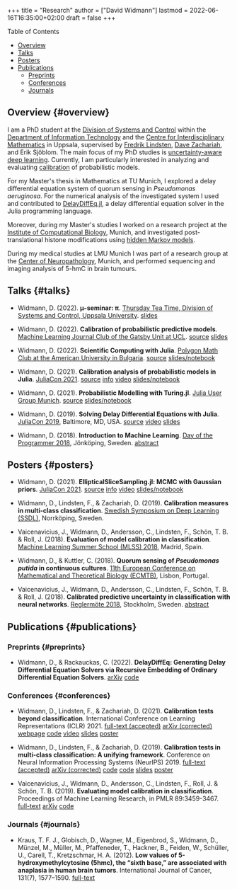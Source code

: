 +++
title = "Research"
author = ["David Widmann"]
lastmod = 2022-06-16T16:35:00+02:00
draft = false
+++

<div class="ox-hugo-toc toc">

<div class="heading">Table of Contents</div>

- [Overview](#overview)
- [Talks](#talks)
- [Posters](#posters)
- [Publications](#publications)
    - [Preprints](#preprints)
    - [Conferences](#conferences)
    - [Journals](#journals)

</div>
<!--endtoc-->


## Overview {#overview}

I am a PhD student at the [Division of Systems and Control](https://www.it.uu.se/research/systems_and_control) within the [Department of Information Technology](https://www.it.uu.se) and the [Centre for Interdisciplinary Mathematics](https://www.math.uu.se/CIM) in Uppsala, supervised by [Fredrik Lindsten](https://liu.se/en/employee/freli29), [Dave Zachariah](https://www.it.uu.se/katalog/davza513), and Erik Sjöblom.
The main focus of my PhD studies is [uncertainty-aware deep learning](http://www.math.uu.se/digitalAssets/396/c_396868-l_1-k_lindsten.pdf).
Currently, I am particularly interested in analyzing and evaluating [calibration](https://en.wikipedia.org/wiki/Calibration_(statistics)) of probabilistic models.

For my Master's thesis in Mathematics at TU Munich, I explored a delay differential equation system of quorum sensing in _Pseudomonas aeruginosa_.
For the numerical analysis of the investigated system I used and contributed to [DelayDiffEq.jl](https://github.com/SciML/DelayDiffEq.jl), a delay
differential equation solver in the Julia programming language.

Moreover, during my Master's studies I worked on a research project at the
[Institute of Computational Biology](https://www.helmholtz-muenchen.de/icb/index.html), Munich, and investigated post-translational histone modifications using [hidden Markov models](https://www.biorxiv.org/content/10.1101/038612v1).

During my medical studies at LMU Munich I was part of a research group at the [Center of Neuropathology](https://www.en.neuropathologie.med.uni-muenchen.de/index.html), Munich, and performed sequencing and imaging analysis of 5-hmC in brain tumours.


## Talks {#talks}

-   Widmann, D. (2022). **μ-seminar: π**. [Thursday Tea Time, Division of Systems and Control, Uppsala University](https://www.it.uu.se/research/systems_and_control). [slides](https://www.wolframcloud.com/obj/david.widmann/Published/pi_seminar.nb)

-   Widmann, D. (2022). **Calibration of probabilistic predictive models**. [Machine Learning Journal Club of the Gatsby Unit at UCL](https://www.ucl.ac.uk/gatsby/). [source](https://github.com/devmotion/Talks/tree/main/2022/03/Calibration) [slides](https://talks.widmann.dev/2022/03/calibration.pdf)

-   Widmann, D. (2022). **Scientific Computing with Julia**. [Polygon Math Club at the American University in Bulgaria](https://www.facebook.com/MathPolygonAUBG). [source](https://github.com/devmotion/Talks/tree/main/2022/02/Julia) [slides/notebook](https://talks.widmann.dev/2022/02/Julia/)

-   Widmann, D. (2021). **Calibration analysis of probabilistic models in Julia**. [JuliaCon 2021](https://juliacon.org/2021/). [source](https://github.com/devmotion/Talks/tree/main/2021/07/Calibration) [info](https://pretalx.com/juliacon2021/talk/8BWJXP/)
    [video](https://www.youtube.com/watch?v=PrLsXFvwzuA) [slides/notebook](https://talks.widmann.dev/2021/07/Calibration/)

-   Widmann, D. (2021). **Probabilistic Modelling with Turing.jl**. [Julia User Group Munich](https://www.meetup.com/Julia-User-Group-Munich/). [source](https://github.com/devmotion/Talks/tree/main/2021/07/Turing) [slides/notebook](https://talks.widmann.dev/2021/07/Turing/)

-   Widmann, D. (2019). **Solving Delay Differential Equations with Julia**. [JuliaCon 2019](https://juliacon.org/2019/), Baltimore, MD, USA. [source](https://github.com/devmotion/JuliaCon2019) [video](https://www.youtube.com/watch?v=8srePpkofIU) [slides](https://github.com/devmotion/JuliaCon2019/raw/master/presentation.pdf)

-   Widmann, D. (2018). **Introduction to Machine Learning**. [Day of the Programmer 2018](https://dayoftheprogrammer.se/2018/), Jönköping, Sweden. [abstract](https://dayoftheprogrammer.se/2018-talare/david-widmann/)


## Posters {#posters}

-   Widmann, D. (2021). **EllipticalSliceSampling.jl: MCMC with Gaussian priors**. [JuliaCon 2021](https://juliacon.org/2021/). [source](https://github.com/devmotion/Talks/tree/main/2021/07/EllipticalSliceSampling) [info](https://pretalx.com/juliacon2021/talk/review/LDSE33F9WVR8F8EQUXAPVNDLCDSG8ZRC) [video](https://juliacon2020-uploads.s3.us-east-2.amazonaws.com/public/%20EllipticalSliceSampling.jl%3A%20MCMC%20with%20Gaussian%20priors%3A%20EllipticalSliceSampling_BetterQuality.mp4) [slides/notebook](https://talks.widmann.dev/2021/07/EllipticalSliceSampling/)

-   Widmann, D., Lindsten, F., &amp; Zachariah, D. (2019). **Calibration measures in multi-class classification**. [Swedish Symposium on Deep Learning (SSDL)](http://ssba.org.se/ssdl2019), Norrköping, Sweden.

-   Vaicenavicius, J., Widmann, D., Andersson, C., Lindsten, F., Schön, T. B. &amp; Roll, J. (2018). **Evaluation of model calibration in classification**. [Machine Learning Summer School (MLSS) 2018](http://mlss.ii.uam.es/mlss2018/index.html), Madrid, Spain.

-   Widmann, D., &amp; Kuttler, C. (2018). **Quorum sensing of _Pseudomonas putida_ in continuous
    cultures**. [11th European Conference on Mathematical and Theoretical Biology (ECMTB)](https://ecmtb2018.org), Lisbon, Portugal.

-   Vaicenavicius, J., Widmann, D., Andersson, C., Lindsten, F., Schön, T. B. &amp; Roll, J. (2018). **Calibrated predictive uncertainty in classification with neural networks**. [Reglermöte 2018](https://www.kth.se/eecs/om-oss/konferenser-och-event/reglermotet/reglermote-2018-1.738055), Stockholm, Sweden. [abstract](https://easychair.org/smart-program/RM18/2018-06-20.html#talk:73774)


## Publications {#publications}

### Preprints {#preprints}

- Widmann, D., &amp; Rackauckas, C. (2022). **DelayDiffEq: Generating Delay Differential Equation Solvers via Recursive Embedding of Ordinary Differential Equation Solvers**. [arXiv](https://arxiv.org/abs/2208.12879) [code](https://github.com/SciML/DelayDiffEq.jl/tree/paper)


### Conferences {#conferences}

-   Widmann, D., Lindsten, F., &amp; Zachariah, D. (2021). **Calibration tests beyond classification**. International Conference on Learning Representations (ICLR) 2021. [full-text (accepted)](https://openreview.net/forum?id=-bxf89v3Nx) [arXiv (corrected)](https://arxiv.org/abs/2210.13355) [webpage](https://devmotion.github.io/Calibration_ICLR2021) [code](https://github.com/devmotion/Calibration_ICLR2021) [video](https://iclr.cc/virtual/2021/poster/2682) [slides](https://github.com/devmotion/Calibration_ICLR2021/raw/main/slides/main.pdf) [poster](https://github.com/devmotion/Calibration_ICLR2021/raw/main/poster/main.pdf)

-   Widmann, D., Lindsten, F., &amp; Zachariah, D. (2019). **Calibration tests in multi-class classification: A unifying framework**. Conference on Neural Information Processing Systems (NeurIPS) 2019. [full-text (accepted)](https://proceedings.neurips.cc/paper/2019/hash/1c336b8080f82bcc2cd2499b4c57261d-Abstract.html) [arXiv (corrected)](http://arxiv.org/abs/1910.11385) [code](https://github.com/devmotion/CalibrationPaper) [code](https://vimeo.com/369295144) [slides](https://github.com/devmotion/CalibrationPaper/raw/master/slides/spotlight.pdf) [poster](https://github.com/devmotion/CalibrationPaper/raw/master/poster/neurips.pdf)

-   Vaicenavicius, J., Widmann, D., Andersson, C., Lindsten, F., Roll, J. &amp; Schön, T. B. (2019). **Evaluating model calibration in classification**. Proceedings of Machine Learning Research, in PMLR 89:3459-3467. [full-text](http://proceedings.mlr.press/v89/vaicenavicius19a.html) [arXiv](https://arxiv.org/abs/1902.06977) [code](https://github.com/uu-sml/calibration)


### Journals {#journals}

-   Kraus, T. F. J., Globisch, D., Wagner, M., Eigenbrod, S., Widmann, D., Münzel, M., Müller, M., Pfaffeneder, T., Hackner, B., Feiden, W., Schüller, U., Carell, T., Kretzschmar, H. A. (2012). **Low values of 5-hydroxymethylcytosine (5hmc), the “sixth base,” are associated with anaplasia in human brain tumors**. International Journal of Cancer, 131(7), 1577–1590. [full-text](https://doi.org/10.1002/ijc.27429)
